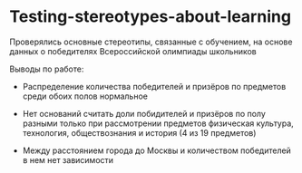 # Testing-stereotypes-about-learning
Проверялись основные стереотипы, связанные с обучением, на основе данных о победителях Всероссийской олимпиады школьников

Выводы по работе:

- Распределение количества победителей и призёров по предметов среди обоих полов нормальное

- Нет оснований считать доли побидителей и призёров по полу разными только при рассмотрении предметов физическая культура, технология, обществознания и история (4 из 19 предметов)

- Между расстоянием города до Москвы и количеством победителей в нем нет зависимости
